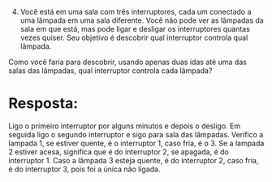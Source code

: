 4) Você está em uma sala com três interruptores, cada um conectado a uma lâmpada em uma sala diferente.
Você não pode ver as lâmpadas da sala em que está, mas pode ligar e desligar os interruptores quantas vezes quiser.
Seu objetivo é descobrir qual interruptor controla qual lâmpada.

Como você faria para descobrir, usando apenas duas idas até uma das salas das lâmpadas, qual interruptor controla cada lâmpada?

# Resposta: 

Ligo o primeiro interruptor por alguns minutos e depois o desligo. 
Em seguida ligo o segundo interruptor e sigo para sala das lâmpadas. 
Verifico a lampada 1, se estiver quente, é o interruptor 1, caso fria, é o 3. 
Se a lampada 2 estiver acesa, significa que é do interruptor 2, se apagada, é do interruptor 1. 
Caso a lâmpada 3 esteja quente, é do interruptor 2, caso fria, é do interruptor 3, pois foi a única não ligada.
